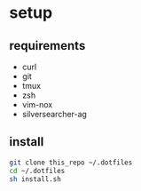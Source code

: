 # setup
## requirements
- curl
- git 
- tmux
- zsh
- vim-nox
- silversearcher-ag

## install
```bash
git clone this_repo ~/.dotfiles
cd ~/.dotfiles
sh install.sh
```

